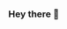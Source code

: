 ### Hey there 👋

<!--
**marykinya/marykinya** is a ✨ _special_ ✨ repository because its `README.md` (this file) appears on your GitHub profile.

-- Here are some ideas to get you started:

🔭 I’m currently working on improving my python skills.
🌱 I’m currently learning how to run more in-depth statistical analysis.
👯 I’m looking to collaborate on Data Analysis projects.
📫 How to reach me: https://www.linkedin.com/in/marykinya/
😄 Pronouns: She/Her
